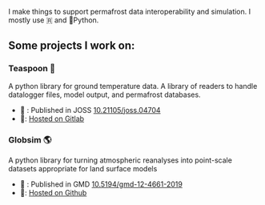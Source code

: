 I make things to support permafrost data interoperability and simulation. I mostly use 🇷 and 🐍Python.

<!--
**nicholas512/nicholas512** is a ✨ _special_ ✨ repository because its `README.md` (this file) appears on your GitHub profile.

Here are some ideas to get you started:

- 🔭 I’m currently working on ...
- 🌱 I’m currently learning ...
- 👯 I’m looking to collaborate on ...
- 🤔 I’m looking for help with ...
- 💬 Ask me about ...
- 📫 How to reach me: ...
- 😄 Pronouns: ...
- ⚡ Fun fact: ...
-->

## Some projects I work on:

### Teaspoon 🥄
A python library for ground temperature data. A library of readers to handle datalogger files, model output, and permafrost databases. 
* 📄 : Published in JOSS [10.21105/joss.04704](https://doi.org/10.21105/joss.04704)
* 💾: [Hosted on Gitlab](https://gitlab.com/permafrostnet/teaspoon)

### Globsim 🌎
A python library for turning atmospheric reanalyses into point-scale datasets appropriate for land surface models
* 📄 : Published in GMD [10.5194/gmd-12-4661-2019](https://doi.org/10.5194/gmd-12-4661-2019)
* 💾: [Hosted on Github](https://gitlab.com/geocryology/globsim)
